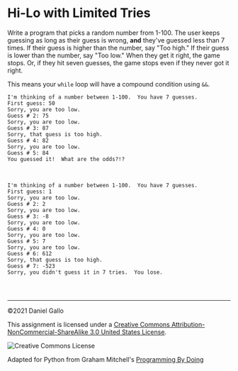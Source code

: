 # Hi-Lo with Limited Tries


Write a program that picks a random number from 1-100.
The user keeps guessing as long as their guess is wrong,
**and** they've guessed less than 7 times. If their
guess is higher than the number, say "Too high." If their guess
is lower than the number, say "Too low." When they get it right,
the game stops. Or, if they hit seven guesses, the game stops
even if they never got it right.


This means your `while` loop will have
a compound condition using `&&`.



```
I'm thinking of a number between 1-100.  You have 7 guesses.
First guess: 50
Sorry, you are too low.
Guess # 2: 75
Sorry, you are too low.
Guess # 3: 87
Sorry, that guess is too high.
Guess # 4: 82
Sorry, you are too low.
Guess # 5: 84
You guessed it!  What are the odds?!?

```

 



```
I'm thinking of a number between 1-100.  You have 7 guesses.
First guess: 1
Sorry, you are too low.
Guess # 2: 2
Sorry, you are too low.
Guess # 3: -8
Sorry, you are too low.
Guess # 4: 0
Sorry, you are too low.
Guess # 5: 7
Sorry, you are too low.
Guess # 6: 612
Sorry, that guess is too high.
Guess # 7: -523
Sorry, you didn't guess it in 7 tries.  You lose.

```


```



```



---


©2021 Daniel Gallo


This assignment is licensed under a
[Creative Commons Attribution-NonCommercial-ShareAlike 3.0 United States License](https://creativecommons.org/licenses/by-nc-sa/3.0/us/deed.en_US).  

![Creative Commons License](images/by-nc-sa.png)





Adapted for Python from Graham Mitchell's [Programming By Doing](https://programmingbydoing.com/)